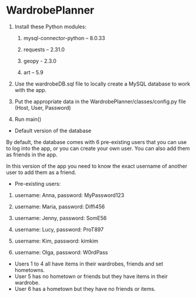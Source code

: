 # WardrobePlanner

1. Install these Python modules:

   1. mysql-connector-python – 8.0.33

   2. requests – 2.31.0
    
   3. geopy - 2.3.0
    
   4. art – 5.9

2. Use the wardrobeDB.sql file to locally create a MySQL database to work with the app.
3. Put the appropriate data in the WardrobePlanner/classes/config.py file (Host, User, Password)
4. Run main()

- Default version of the database

By default, the database comes with 6 pre-existing users that you can use to log into the app, or you can create your own user.
You can also add them as friends in the app.

In this version of the app you need to know the exact username of another user to add them as a friend.

- Pre-existing users:

1. username: Anna,
password:  MyPassword123

2. username: Maria,
password: Diffi456

3. username: Jenny,
password: SomE56

4. username: Lucy,
password: ProT897

5. username: Kim,
password: kimkim

6. username: Olga,
password: W0rdPass

- Users 1 to 4 all have items in their wardrobes, friends and set hometowns.
- User 5 has no hometown or friends but they have items in their wardrobe.
- User 6 has a hometown but they have no friends or items.